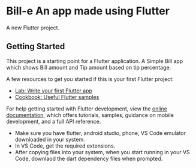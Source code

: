 # Bill-e An app made using Flutter

A new Flutter project.

## Getting Started

This project is a starting point for a Flutter application.
A Simple Bill app which shows Bill amount and Tip amount based on tip percentage.

A few resources to get you started if this is your first Flutter project:

- [Lab: Write your first Flutter app](https://docs.flutter.dev/get-started/codelab)
- [Cookbook: Useful Flutter samples](https://docs.flutter.dev/cookbook)

For help getting started with Flutter development, view the
[online documentation](https://docs.flutter.dev/), which offers tutorials,
samples, guidance on mobile development, and a full API reference.

* Make sure you have flutter, android studio, phone, VS Code emulator downloaded in your system.
* In VS Code, get the required extensions.
* After copying files into your system, when you start running in your VS Code, downlaod the dart dependency files when prompted.
